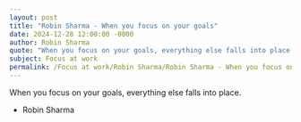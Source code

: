 ```yaml
---
layout: post
title: "Robin Sharma - When you focus on your goals"
date: 2024-12-28 12:00:00 -0000
author: Robin Sharma
quote: "When you focus on your goals, everything else falls into place."
subject: Focus at work
permalink: /Focus at work/Robin Sharma/Robin Sharma - When you focus on your goals
---
```


When you focus on your goals, everything else falls into place.

- Robin Sharma
